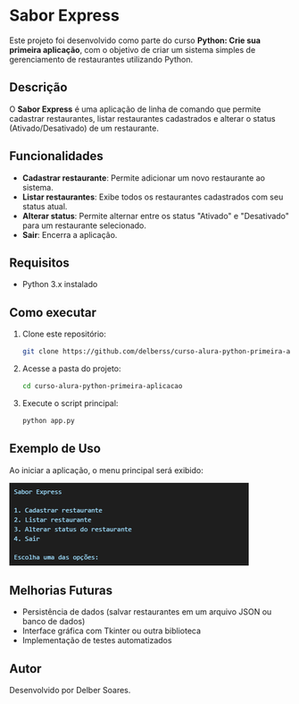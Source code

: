 # Sabor Express

Este projeto foi desenvolvido como parte do curso **Python: Crie sua primeira aplicação**, com o objetivo de criar um sistema simples de gerenciamento de restaurantes utilizando Python.

## Descrição
O **Sabor Express** é uma aplicação de linha de comando que permite cadastrar restaurantes, listar restaurantes cadastrados e alterar o status (Ativado/Desativado) de um restaurante.

## Funcionalidades
- **Cadastrar restaurante**: Permite adicionar um novo restaurante ao sistema.
- **Listar restaurantes**: Exibe todos os restaurantes cadastrados com seu status atual.
- **Alterar status**: Permite alternar entre os status "Ativado" e "Desativado" para um restaurante selecionado.
- **Sair**: Encerra a aplicação.

## Requisitos
- Python 3.x instalado

## Como executar
1. Clone este repositório:
   ```sh
   git clone https://github.com/delberss/curso-alura-python-primeira-aplicacao
   ```
2. Acesse a pasta do projeto:
   ```sh
   cd curso-alura-python-primeira-aplicacao
   ```
3. Execute o script principal:
   ```sh
   python app.py
   ```

## Exemplo de Uso
Ao iniciar a aplicação, o menu principal será exibido:

![Imagem do menu](assets/image.png)

## Melhorias Futuras
- Persistência de dados (salvar restaurantes em um arquivo JSON ou banco de dados)
- Interface gráfica com Tkinter ou outra biblioteca
- Implementação de testes automatizados

## Autor
Desenvolvido por Delber Soares.

